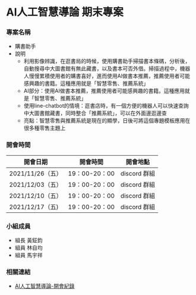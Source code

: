 # AI人工智慧導論 期末專案

### 專案名稱
- 購書助手
- 說明
  - 利用影像辨識，在逛書局的時候，使用購書助手掃描書本條碼，分析後，自動搜尋中大圖書館有無此藏書，以及書本可否外借。掃描過程中，機器人慢慢累積使用者的購書喜好，進而使用AI做書本推薦，推薦使用者可能感興趣的書籍。這種應用就是「智慧零售、推薦系統」
  - AI部分：使用AI做書本推薦，推薦使用者可能感興趣的書籍。這種應用就是「智慧零售、推薦系統」
  - 使用line-chatbot的情境：逛書店時，有一個方便的機器人可以快速查詢中大圖書館藏書，同時整合「推薦系統」，可以在外面邊逛邊查
  - 亮點：智慧零售與推薦系統是現在的顯學，日後可將這個專題模板應用在很多種零售主題上

### 開會時間
| 開會日期  | 開會時間  | 開會地點 |
| -------  | -------   | ------- |
| 2021/11/26（五）| 19：00-20：00 | discord 群組 |
| 2021/12/03（五）| 19：00-20：00 | discord 群組 |
| 2021/12/10（五）| 19：00-20：00 | discord 群組 |
| 2021/12/17（五) | 19：00-20：00 | discord 群組 |

### 小組成員
- 組長 黃鉦鈞
- 組員 林自均
- 組員 馬宇祥

### 相關連結
- [AI人工智慧導論-開會紀錄](https://github.com/1101-GS3073-C/ai-introduction)
